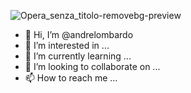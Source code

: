 ![Opera_senza_titolo-removebg-preview](https://user-images.githubusercontent.com/103902805/203858061-7c6e2114-6ac8-4059-ae05-bbe52304d052.png)





- 👋 Hi, I’m @andrelombardo
- 👀 I’m interested in ...
- 🌱 I’m currently learning ...
- 💞️ I’m looking to collaborate on ...
- 📫 How to reach me ...

<!---
andrelombardo/andrelombardo is a ✨ special ✨ repository because its `README.md` (this file) appears on your GitHub profile.
You can click the Preview link to take a look at your changes.
--->

